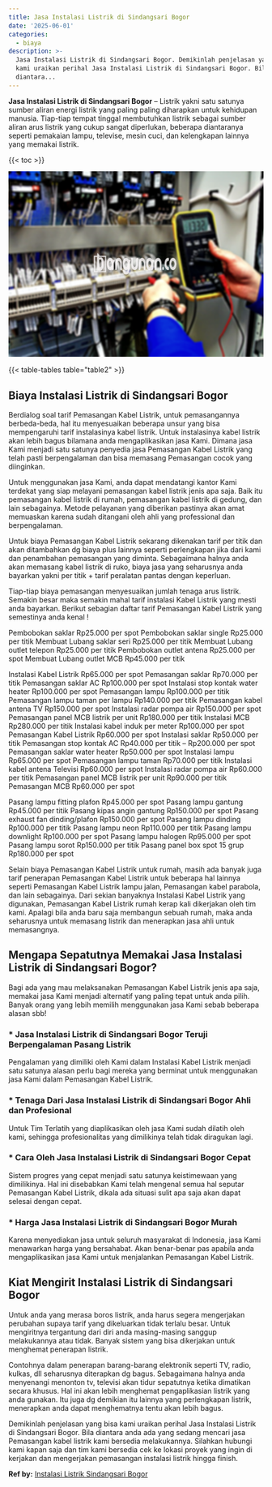 ```yaml
---
title: Jasa Instalasi Listrik di Sindangsari Bogor
date: '2025-06-01'
categories:
  - biaya
description: >-
  Jasa Instalasi Listrik di Sindangsari Bogor. Demikinlah penjelasan yang bisa
  kami uraikan perihal Jasa Instalasi Listrik di Sindangsari Bogor. Bila
  diantara...
---
```


**Jasa Instalasi Listrik di Sindangsari Bogor** – Listrik yakni satu satunya sumber aliran energi listrik yang paling paling diharapkan untuk kehidupan manusia. Tiap-tiap tempat tinggal membutuhkan listrik sebagai sumber aliran arus listrik yang cukup sangat diperlukan, beberapa diantaranya seperti pemakaian lampu, televise, mesin cuci, dan kelengkapan lainnya yang memakai listrik.

{{< toc >}}

![Jasa Instalasi Listrik di Sindangsari Bogor](/images/instalasi-listrik-murah05.png)

{{< table-tables table="table2" >}}

## Biaya Instalasi Listrik di Sindangsari Bogor

Berdialog soal tarif Pemasangan Kabel Listrik, untuk pemasangannya berbeda-beda, hal itu menyesuaikan beberapa unsur yang bisa mempengaruhi tarif instalasinya kabel listrik. Untuk instalasinya kabel listrik akan lebih bagus bilamana anda mengaplikasikan jasa Kami. Dimana jasa Kami menjadi satu satunya penyedia jasa Pemasangan Kabel Listrik yang telah pasti berpengalaman dan bisa memasang Pemasangan cocok yang diinginkan.

Untuk menggunakan jasa Kami, anda dapat mendatangi kantor Kami terdekat yang siap melayani pemasangan kabel listrik jenis apa saja. Baik itu pemasangan kabel listrik di rumah, pemasangan kabel listrik di gedung, dan lain sebagainya. Metode pelayanan yang diberikan pastinya akan amat memuaskan karena sudah ditangani oleh ahli yang professional dan berpengalaman.

Untuk biaya Pemasangan Kabel Listrik sekarang dikenakan tarif per titik dan akan ditambahkan dg biaya plus lainnya seperti perlengkapan jika dari kami dan penambahan pemasangan yang diminta. Sebagaimana halnya anda akan memasang kabel listrik di ruko, biaya jasa yang seharusnya anda bayarkan yakni per titik + tarif peralatan pantas dengan keperluan.

Tiap-tiap biaya pemasangan menyesuaikan jumlah tenaga arus listrik. Semakin besar maka semakin mahal tarif instalasi Kabel Listrik yang mesti anda bayarkan. Berikut sebagian daftar tarif Pemasangan Kabel Listrik yang semestinya anda kenal !

Pembobokan saklar Rp25.000 per spot Pembobokan saklar single Rp25.000 per titik Membuat Lubang saklar seri Rp25.000 per titik Membuat Lubang outlet telepon Rp25.000 per titik Pembobokan outlet antena Rp25.000 per spot Membuat Lubang outlet MCB Rp45.000 per titik

Instalasi Kabel Listrik Rp65.000 per spot Pemasangan saklar Rp70.000 per titik Pemasangan saklar AC Rp100.000 per spot Instalasi stop kontak water heater Rp100.000 per spot Pemasangan lampu Rp100.000 per titik Pemasangan lampu taman per lampu Rp140.000 per titik Pemasangan kabel antena TV Rp150.000 per spot Instalasi radar pompa air Rp150.000 per spot Pemasangan panel MCB listrik per unit Rp180.000 per titik Instalasi MCB Rp280.000 per titik Instalasi kabel induk per meter Rp100.000 per spot Pemasangan Kabel Listrik Rp60.000 per spot Instalasi saklar Rp50.000 per titik Pemasangan stop kontak AC Rp40.000 per titik – Rp200.000 per spot Pemasangan saklar water heater Rp50.000 per spot Instalasi lampu Rp65.000 per spot Pemasangan lampu taman Rp70.000 per titik Instalasi kabel antena Televisi Rp60.000 per spot Instalasi radar pompa air Rp60.000 per titik Pemasangan panel MCB listrik per unit Rp90.000 per titik Pemasangan MCB Rp60.000 per spot

Pasang lampu fitting plafon Rp45.000 per spot Pasang lampu gantung Rp45.000 per titik Pasang kipas angin gantung Rp150.000 per spot Pasang exhaust fan dinding/plafon Rp150.000 per spot Pasang lampu dinding Rp100.000 per titik Pasang lampu neon Rp110.000 per titik Pasang lampu downlight Rp100.000 per spot Pasang lampu halogen Rp95.000 per spot Pasang lampu sorot Rp150.000 per titik Pasang panel box spot 15 grup Rp180.000 per spot

Selain biaya Pemasangan Kabel Listrik untuk rumah, masih ada banyak juga tarif penerapan Pemasangan Kabel Listrik untuk beberapa hal lainnya seperti Pemasangan Kabel Listrik lampu jalan, Pemasangan kabel parabola, dan lain sebagainya. Dari sekian banyaknya Instalasi Kabel Listrik yang digunakan, Pemasangan Kabel Listrik rumah kerap kali dikerjakan oleh tim kami. Apalagi bila anda baru saja membangun sebuah rumah, maka anda seharusnya untuk memasang listrik dan menerapkan jasa ahli untuk memasangnya.

## Mengapa Sepatutnya Memakai Jasa Instalasi Listrik di Sindangsari Bogor?

Bagi ada yang mau melaksanakan Pemasangan Kabel Listrik jenis apa saja, memakai jasa Kami menjadi alternatif yang paling tepat untuk anda pilih. Banyak orang yang lebih memilih menggunakan jasa Kami sebab beberapa alasan sbb!

### \* Jasa Instalasi Listrik di Sindangsari Bogor Teruji Berpengalaman Pasang Listrik

Pengalaman yang dimiliki oleh Kami dalam Instalasi Kabel Listrik menjadi satu satunya alasan perlu bagi mereka yang berminat untuk menggunakan jasa Kami dalam Pemasangan Kabel Listrik.

### \* Tenaga Dari Jasa Instalasi Listrik di Sindangsari Bogor Ahli dan Profesional

Untuk Tim Terlatih yang diaplikasikan oleh jasa Kami sudah dilatih oleh kami, sehingga profesionalitas yang dimilikinya telah tidak diragukan lagi.

### \* Cara Oleh Jasa Instalasi Listrik di Sindangsari Bogor Cepat

Sistem progres yang cepat menjadi satu satunya keistimewaan yang dimilikinya. Hal ini disebabkan Kami telah mengenal semua hal seputar Pemasangan Kabel Listrik, dikala ada situasi sulit apa saja akan dapat selesai dengan cepat.

### \* Harga Jasa Instalasi Listrik di Sindangsari Bogor Murah

Karena menyediakan jasa untuk seluruh masyarakat di Indonesia, jasa Kami menawarkan harga yang bersahabat. Akan benar-benar pas apabila anda mengaplikasikan jasa Kami untuk menjalankan Pemasangan Kabel Listrik.

## Kiat Mengirit Instalasi Listrik di Sindangsari Bogor


Untuk anda yang merasa boros listrik, anda harus segera mengerjakan perubahan supaya tarif yang dikeluarkan tidak terlalu besar. Untuk mengiritnya tergantung dari diri anda masing-masing sanggup melakukannya atau tidak. Banyak sistem yang bisa dikerjakan untuk menghemat penerapan listrik.

Contohnya dalam penerapan barang-barang elektronik seperti TV, radio, kulkas, dll seharusnya diterapkan dg bagus. Sebagaimana halnya anda menyenangi menonton tv, televisi akan tidur sepatutnya ketika dimatikan secara khusus. Hal ini akan lebih menghemat pengaplikasian listrik yang anda gunakan. Itu juga dg demikian itu lainnya yang perlengkapan listrik, menerapkan anda dapat menghematnya tentu akan lebih bagus.

Demikinlah penjelasan yang bisa kami uraikan perihal Jasa Instalasi Listrik di Sindangsari Bogor. Bila diantara anda ada yang sedang mencari jasa Pemasangan kabel listrik kami bersedia melakukannya. Silahkan hubungi kami kapan saja dan tim kami bersedia cek ke lokasi proyek yang ingin di kerjakan dan mengerjakan pemasangan instalasi listrik hingga finish.

**Ref by:** [Instalasi Listrik Sindangsari Bogor](https://id.wikipedia.org/wiki/Instalasi)
